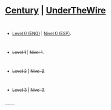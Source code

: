 # [Century](https://underthewire.tech/century) | [UnderTheWire](../README.md)

<br>

- [Level 0 (ENG)](https://github.com/frandausmeier/CTF_Write-Ups/blob/main/UnderTheWire/Century/Level_0/level-0_century_underthewire_eng.md) | [Nivel 0 (ESP)](https://github.com/frandausmeier/CTF_Write-Ups/blob/main/UnderTheWire/Century/Level_0/nivel-0_century_underthewire_esp.md).

<br>

- ~~Level 1~~ | ~~Nivel 1~~.

<br>

- ~~Level 2~~ | ~~Nivel 2~~.

<br>

- ~~Level 3~~ | ~~Nivel 3~~.

<br>
-----
